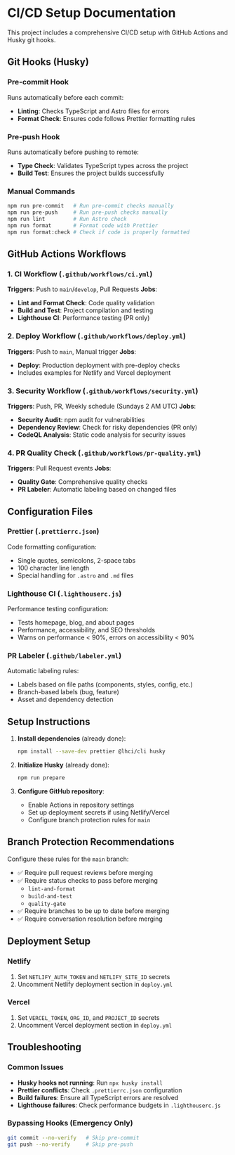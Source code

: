 # CI/CD Setup Documentation

This project includes a comprehensive CI/CD setup with GitHub Actions and Husky git hooks.

## Git Hooks (Husky)

### Pre-commit Hook
Runs automatically before each commit:
- **Linting**: Checks TypeScript and Astro files for errors
- **Format Check**: Ensures code follows Prettier formatting rules

### Pre-push Hook  
Runs automatically before pushing to remote:
- **Type Check**: Validates TypeScript types across the project
- **Build Test**: Ensures the project builds successfully

### Manual Commands
```bash
npm run pre-commit   # Run pre-commit checks manually
npm run pre-push     # Run pre-push checks manually
npm run lint         # Run Astro check
npm run format       # Format code with Prettier
npm run format:check # Check if code is properly formatted
```

## GitHub Actions Workflows

### 1. CI Workflow (`.github/workflows/ci.yml`)
**Triggers**: Push to `main`/`develop`, Pull Requests
**Jobs**:
- **Lint and Format Check**: Code quality validation
- **Build and Test**: Project compilation and testing
- **Lighthouse CI**: Performance testing (PR only)

### 2. Deploy Workflow (`.github/workflows/deploy.yml`)
**Triggers**: Push to `main`, Manual trigger
**Jobs**:
- **Deploy**: Production deployment with pre-deploy checks
- Includes examples for Netlify and Vercel deployment

### 3. Security Workflow (`.github/workflows/security.yml`)
**Triggers**: Push, PR, Weekly schedule (Sundays 2 AM UTC)
**Jobs**:
- **Security Audit**: npm audit for vulnerabilities
- **Dependency Review**: Check for risky dependencies (PR only)
- **CodeQL Analysis**: Static code analysis for security issues

### 4. PR Quality Check (`.github/workflows/pr-quality.yml`)
**Triggers**: Pull Request events
**Jobs**:
- **Quality Gate**: Comprehensive quality checks
- **PR Labeler**: Automatic labeling based on changed files

## Configuration Files

### Prettier (`.prettierrc.json`)
Code formatting configuration:
- Single quotes, semicolons, 2-space tabs
- 100 character line length
- Special handling for `.astro` and `.md` files

### Lighthouse CI (`.lighthouserc.js`)
Performance testing configuration:
- Tests homepage, blog, and about pages
- Performance, accessibility, and SEO thresholds
- Warns on performance < 90%, errors on accessibility < 90%

### PR Labeler (`.github/labeler.yml`)
Automatic labeling rules:
- Labels based on file paths (components, styles, config, etc.)
- Branch-based labels (bug, feature)
- Asset and dependency detection

## Setup Instructions

1. **Install dependencies** (already done):
   ```bash
   npm install --save-dev prettier @lhci/cli husky
   ```

2. **Initialize Husky** (already done):
   ```bash
   npm run prepare
   ```

3. **Configure GitHub repository**:
   - Enable Actions in repository settings
   - Set up deployment secrets if using Netlify/Vercel
   - Configure branch protection rules for `main`

## Branch Protection Recommendations

Configure these rules for the `main` branch:
- ✅ Require pull request reviews before merging
- ✅ Require status checks to pass before merging
  - `lint-and-format`
  - `build-and-test`
  - `quality-gate`
- ✅ Require branches to be up to date before merging
- ✅ Require conversation resolution before merging

## Deployment Setup

### Netlify
1. Set `NETLIFY_AUTH_TOKEN` and `NETLIFY_SITE_ID` secrets
2. Uncomment Netlify deployment section in `deploy.yml`

### Vercel
1. Set `VERCEL_TOKEN`, `ORG_ID`, and `PROJECT_ID` secrets
2. Uncomment Vercel deployment section in `deploy.yml`

## Troubleshooting

### Common Issues
- **Husky hooks not running**: Run `npx husky install`
- **Prettier conflicts**: Check `.prettierrc.json` configuration
- **Build failures**: Ensure all TypeScript errors are resolved
- **Lighthouse failures**: Check performance budgets in `.lighthouserc.js`

### Bypassing Hooks (Emergency Only)
```bash
git commit --no-verify   # Skip pre-commit
git push --no-verify     # Skip pre-push
```
